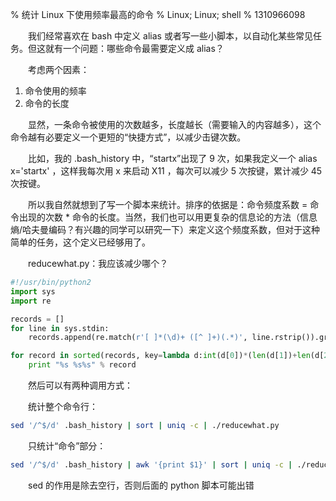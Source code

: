 % 统计 Linux 下使用频率最高的命令
% Linux; Linux; shell
% 1310966098

　　我们经常喜欢在 bash 中定义 alias 或者写一些小脚本，以自动化某些常见任务。但这就有一个问题：哪些命令最需要定义成 alias？

　　考虑两个因素：

1. 命令使用的频率
2. 命令的长度

　　显然，一条命令被使用的次数越多，长度越长（需要输入的内容越多），这个命令越有必要定义一个更短的“快捷方式”，以减少击键次数。

　　比如，我的 .bash_history 中，“startx”出现了 9 次，如果我定义一个 alias x='startx' ，这样我每次用 x 来启动 X11 ，每次可以减少 5 次按键，累计减少 45 次按键。

　　所以我自然就想到了写一个脚本来统计。排序的依据是：命令频度系数 = 命令出现的次数 * 命令的长度。当然，我们也可以用更复杂的信息论的方法（信息熵/哈夫曼编码？有兴趣的同学可以研究一下）来定义这个频度系数，但对于这种简单的任务，这个定义已经够用了。

　　reducewhat.py：我应该减少哪个？

```python
#!/usr/bin/python2
import sys
import re

records = []
for line in sys.stdin:
	records.append(re.match(r'[ ]*(\d)+ ([^ ]+)(.*)', line.rstrip()).groups())

for record in sorted(records, key=lambda d:int(d[0])*(len(d[1])+len(d[2])), reverse=True):
	print "%s %s%s" % record
```

　　然后可以有两种调用方式：

　　统计整个命令行：

```bash
sed '/^$/d' .bash_history | sort | uniq -c | ./reducewhat.py
```

　　只统计“命令”部分：

```bash
sed '/^$/d' .bash_history | awk '{print $1}' | sort | uniq -c | ./reducewhat.py
```

　　sed 的作用是除去空行，否则后面的 python 脚本可能出错
